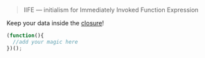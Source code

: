 > IIFE — initialism for Immediately Invoked Function Expression

Keep your data inside the [closure](https://github.com/freecodecamp/freecodecamp/wiki/js-closures)!

```js
(function(){
  //add your magic here
})();
```